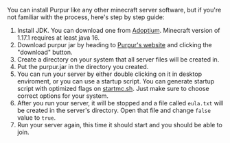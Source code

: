 You can install Purpur like any other minecraft server software, but if you're not familiar with the process, here's step by step guide:

1. Install JDK. You can download one from [Adoptium](https://adoptium.net/installation.html). Minecraft version of 1.17.1 requires at least java 16.
2. Download purpur jar by heading to [Purpur's website](https://purpur.pl3x.net/) and clicking the "download" button.
3. Create a directory on your system that all server files will be created in.
4. Put the purpur.jar in the directory you created.
5. You can run your server by either double clicking on it in desktop enviroment, or you can use a startup script. You can generate startup script with optimized flags on [startmc.sh](https://startmc.sh/). Just make sure to choose correct options for your system.
6. After you run your server, it will be stopped and a file called `eula.txt` will be created in the server's directory. Open that file and change `false` value to `true`.
7. Run your server again, this time it should start and you should be able to join.